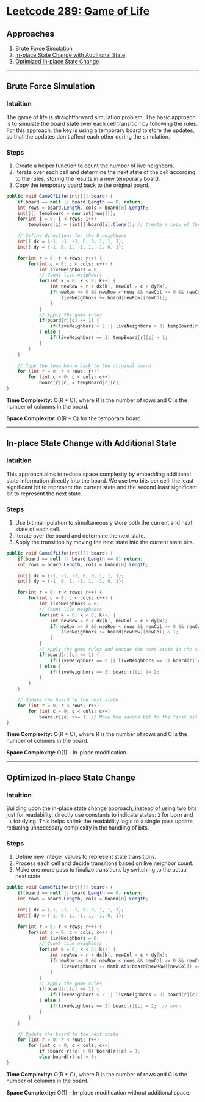 # [Leetcode 289: Game of Life](https://leetcode.com/problems/game-of-life/)

## Approaches

1. [Brute Force Simulation](#brute-force-simulation)
2. [In-place State Change with Additional State](#in-place-state-change-with-additional-state)
3. [Optimized In-place State Change](#optimized-in-place-state-change)

---

## Brute Force Simulation

### Intuition

The game of life is straightforward simulation problem. The basic approach is to simulate the board state over each cell transition by following the rules. For this approach, the key is using a temporary board to store the updates, so that the updates don't affect each other during the simulation.

### Steps

1. Create a helper function to count the number of live neighbors.
2. Iterate over each cell and determine the next state of the cell according to the rules, storing the results in a new temporary board.
3. Copy the temporary board back to the original board.

```csharp
public void GameOfLife(int[][] board) {
    if(board == null || board.Length == 0) return;
    int rows = board.Length, cols = board[0].Length;
    int[][] tempBoard = new int[rows][];
    for(int i = 0; i < rows; i++)
        tempBoard[i] = (int[])board[i].Clone(); // Create a copy of the board

    // Define directions for the 8 neighbors
    int[] dx = {-1, -1, -1, 0, 0, 1, 1, 1};
    int[] dy = {-1, 0, 1, -1, 1, -1, 0, 1};

    for(int r = 0; r < rows; r++) {
        for(int c = 0; c < cols; c++) {
            int liveNeighbors = 0;
            // Count live neighbors
            for(int k = 0; k < 8; k++) {
                int newRow = r + dx[k], newCol = c + dy[k];
                if(newRow >= 0 && newRow < rows && newCol >= 0 && newCol < cols) {
                    liveNeighbors += board[newRow][newCol];
                }
            }
            // Apply the game rules
            if(board[r][c] == 1) {
                if(liveNeighbors < 2 || liveNeighbors > 3) tempBoard[r][c] = 0;
            } else {
                if(liveNeighbors == 3) tempBoard[r][c] = 1;
            }
        }
    }

    // Copy the temp board back to the original board
    for (int r = 0; r < rows; r++)
        for (int c = 0; c < cols; c++)
            board[r][c] = tempBoard[r][c];
}
```

**Time Complexity:** O(R * C), where R is the number of rows and C is the number of columns in the board.

**Space Complexity:** O(R * C) for the temporary board.

---

## In-place State Change with Additional State

### Intuition

This approach aims to reduce space complexity by embedding additional state information directly into the board. We use two bits per cell: the least significant bit to represent the current state and the second least significant bit to represent the next state.

### Steps

1. Use bit manipulation to simultaneously store both the current and next state of each cell.
2. Iterate over the board and determine the next state.
3. Apply the transition by moving the next state into the current state bits.

```csharp
public void GameOfLife(int[][] board) {
    if(board == null || board.Length == 0) return;
    int rows = board.Length, cols = board[0].Length;

    int[] dx = {-1, -1, -1, 0, 0, 1, 1, 1};
    int[] dy = {-1, 0, 1, -1, 1, -1, 0, 1};

    for(int r = 0; r < rows; r++) {
        for(int c = 0; c < cols; c++) {
            int liveNeighbors = 0;
            // Count live neighbors
            for(int k = 0; k < 8; k++) {
                int newRow = r + dx[k], newCol = c + dy[k];
                if(newRow >= 0 && newRow < rows && newCol >= 0 && newCol < cols) {
                    liveNeighbors += board[newRow][newCol] & 1;
                }
            }
            // Apply the game rules and encode the next state in the second bit
            if(board[r][c] == 1) {
                if(liveNeighbors == 2 || liveNeighbors == 3) board[r][c] |= 2;
            } else {
                if(liveNeighbors == 3) board[r][c] |= 2;
            }
        }
    }

    // Update the board to the next state
    for (int r = 0; r < rows; r++)
        for (int c = 0; c < cols; c++)
            board[r][c] >>= 1; // Move the second bit to the first bit position
}
```

**Time Complexity:** O(R * C), where R is the number of rows and C is the number of columns in the board.

**Space Complexity:** O(1) - In-place modification.

---

## Optimized In-place State Change

### Intuition

Building upon the in-place state change approach, instead of using two bits just for readability, directly use constants to indicate states: `2` for born and `-1` for dying. This helps shrink the readability logic to a single pass update, reducing unnecessary complexity in the handling of bits.

### Steps

1. Define new integer values to represent state transitions.
2. Process each cell and decide transitions based on live neighbor count.
3. Make one more pass to finalize transitions by switching to the actual next state.

```csharp
public void GameOfLife(int[][] board) {
    if(board == null || board.Length == 0) return;
    int rows = board.Length, cols = board[0].Length;

    int[] dx = {-1, -1, -1, 0, 0, 1, 1, 1};
    int[] dy = {-1, 0, 1, -1, 1, -1, 0, 1};

    for(int r = 0; r < rows; r++) {
        for(int c = 0; c < cols; c++) {
            int liveNeighbors = 0;
            // Count live neighbors
            for(int k = 0; k < 8; k++) {
                int newRow = r + dx[k], newCol = c + dy[k];
                if(newRow >= 0 && newRow < rows && newCol >= 0 && newCol < cols) {
                    liveNeighbors += Math.Abs(board[newRow][newCol]) == 1 ? 1 : 0;
                }
            }
            // Apply the game rules
            if(board[r][c] == 1) {
                if(liveNeighbors < 2 || liveNeighbors > 3) board[r][c] = -1;  // dying
            } else {
                if(liveNeighbors == 3) board[r][c] = 2;  // born
            }
        }
    }

    // Update the board to the next state
    for (int r = 0; r < rows; r++)
        for (int c = 0; c < cols; c++)
            if (board[r][c] > 0) board[r][c] = 1;
            else board[r][c] = 0;
}
```

**Time Complexity:** O(R * C), where R is the number of rows and C is the number of columns in the board.

**Space Complexity:** O(1) - In-place modification without additional space.

